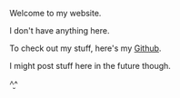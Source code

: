 Welcome to my website.

I don't have anything here.

To check out my stuff, here's my [Github](https://github.com/timyriku).

I might post stuff here in the future though.

^̮^
